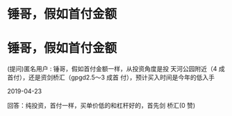 # 锤哥，假如首付金额

# 锤哥，假如首付金额

(提问)匿名用户 : 锤哥，假如首付金额一样，从投资角度是投 天河公园附近（4 成首付），还是资剑桥汇（gpgd2.5～3 成首 付），预计买入时间是今年的低入手

2019-04-23

回答：纯投资，首付一样，买单价低的和杠杆好的，首先剑 桥汇(0 赞)
